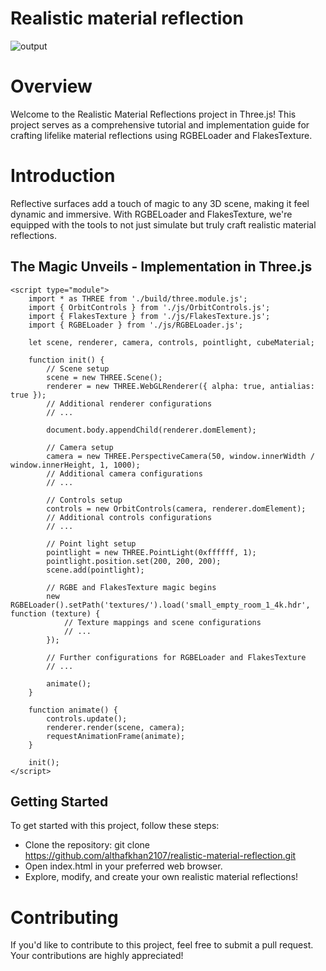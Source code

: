 # Realistic material reflection

![output](https://github.com/althafkhan2107/realistic-material-reflection/assets/98469857/359f6128-9954-44a3-ace6-eaad08c1b7fd)

# Overview
Welcome to the Realistic Material Reflections project in Three.js! This project serves as a comprehensive tutorial and implementation guide for crafting lifelike material reflections using RGBELoader and FlakesTexture.


# Introduction
Reflective surfaces add a touch of magic to any 3D scene, making it feel dynamic and immersive. With RGBELoader and FlakesTexture, we're equipped with the tools to not just simulate but truly craft realistic material reflections.

## The Magic Unveils - Implementation in Three.js

    <script type="module">
        import * as THREE from './build/three.module.js';
        import { OrbitControls } from './js/OrbitControls.js';
        import { FlakesTexture } from './js/FlakesTexture.js';
        import { RGBELoader } from './js/RGBELoader.js';

        let scene, renderer, camera, controls, pointlight, cubeMaterial;

        function init() {
            // Scene setup
            scene = new THREE.Scene();
            renderer = new THREE.WebGLRenderer({ alpha: true, antialias: true });
            // Additional renderer configurations
            // ...

            document.body.appendChild(renderer.domElement);

            // Camera setup
            camera = new THREE.PerspectiveCamera(50, window.innerWidth / window.innerHeight, 1, 1000);
            // Additional camera configurations
            // ...

            // Controls setup
            controls = new OrbitControls(camera, renderer.domElement);
            // Additional controls configurations
            // ...

            // Point light setup
            pointlight = new THREE.PointLight(0xffffff, 1);
            pointlight.position.set(200, 200, 200);
            scene.add(pointlight);

            // RGBE and FlakesTexture magic begins
            new RGBELoader().setPath('textures/').load('small_empty_room_1_4k.hdr', function (texture) {
                // Texture mappings and scene configurations
                // ...
            });

            // Further configurations for RGBELoader and FlakesTexture
            // ...

            animate();
        }

        function animate() {
            controls.update();
            renderer.render(scene, camera);
            requestAnimationFrame(animate);
        }

        init();
    </script>


## Getting Started
To get started with this project, follow these steps:

- Clone the repository: git clone https://github.com/althafkhan2107/realistic-material-reflection.git
- Open index.html in your preferred web browser.
- Explore, modify, and create your own realistic material reflections!

# Contributing
If you'd like to contribute to this project, feel free to submit a pull request. Your contributions are highly appreciated!

